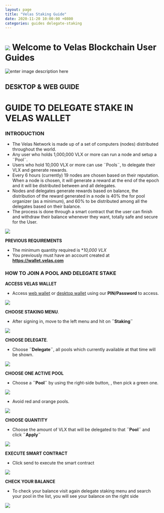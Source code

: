 ```yaml
---
layout: page
title: "Velas Staking Guide"
date: 2020-11-20 10:00:00 +0800
categories: guides delegate-staking
---
```


# ![](https://github.com/dexempower/https-dexempower.github.io-velas/blob/main/assets/logos/Logo1xxxhdpi.png?raw=true)  Welcome to Velas Blockchain User Guides

![enter image description here](https://github.com/dexempower/https-dexempower.github.io-velas/blob/main/assets/logos/Logo%20Lettersxxxhdpi.png?raw=true)

## DESKTOP & WEB GUIDE

# GUIDE TO DELEGATE STAKE IN VELAS WALLET
### INTRODUCTION

- The Velas Network is made up of a set of computers (nodes) distributed throughout the world.
-  Any user who holds 1,000,000 VLX or more can run a node and setup a ¨Pool¨.
  -  Users who hold 10,000 VLX or more can use ¨Pools¨, to delegate their VLX and generate rewards.
-  Every 6 hours (currently) 19 nodes are chosen based on their reputation. When a node is chosen, it will generate a reward at the end of the epoch and it will be distributed between and all delegates.
- Nodes and delegates generate rewards based on balance, the distribution of the reward generated in a node is 40% the for pool organizer (as a minimum), and 60% to be distributed among all the delegates based on their balance.
- The process is done through a smart contract that the user can finish and withdraw their balance whenever they want, totally safe and secure for the User.

![](https://github.com/dexempower/https-dexempower.github.io-velas/blob/main/assets/staking/Delegate.png?raw=true)


**PREVIOUS REQUIREMENTS**
    

 - The minimum quantity required is **10,000 VLX*
 - You previously must have an account created at **https://wallet.velas.com**
  
  ### HOW TO JOIN A POOL AND DELEGATE STAKE

  
**ACCESS VELAS WALLET**
 - Access [web wallet](https://wallet.velas.com/) or [desktop wallet](https://velas.com/wallets-desktop.html) using our **PIN/Password** to access.
 
![](https://github.com/dexempower/https-dexempower.github.io-velas/blob/main/assets/staking/Access%20Wallet.png?raw=true)

    
**CHOOSE STAKING MENU**.
    
 - After signing in, move to the left menu and hit on  **¨Staking¨**

![](https://github.com/dexempower/https-dexempower.github.io-velas/blob/main/assets/staking/Delegate%20Staking.png?raw=true)

**CHOOSE DELEGATE**.

 - Choose **¨Delegate¨**, all pools which currently available at that time will be shown.

![](https://github.com/dexempower/https-dexempower.github.io-velas/blob/main/assets/staking/Delegate%20Menu.png?raw=true)

**CHOOSE ONE ACTIVE POOL**

-  Choose a **¨Pool¨**  by using the right-side button, , then pick a green one.

![](https://github.com/dexempower/https-dexempower.github.io-velas/blob/main/assets/staking/Active%20pools.png?raw=true)

 - Avoid red and orange pools.

![](https://github.com/dexempower/https-dexempower.github.io-velas/blob/main/assets/staking/OrangeRedPools.png?raw=true)

**CHOOSE QUANTITY**

 - Choose the amount of VLX that will be delegated to that **¨Pool¨** and click **¨Apply¨**

![](https://github.com/dexempower/https-dexempower.github.io-velas/blob/main/assets/staking/Applyammount.png?raw=true)

**EXECUTE SMART CONTRACT**

 - Click send to execute the smart contract

![](https://github.com/dexempower/https-dexempower.github.io-velas/blob/main/assets/staking/ExecuteContract.png?raw=true)

**CHECK YOUR BALANCE**

 - To check your balance visit again delegate staking menu and search your pool in the list, you will see your balance on the right side
 
![](https://github.com/dexempower/https-dexempower.github.io-velas/blob/main/assets/staking/CheckAmmount.png?raw=true)
